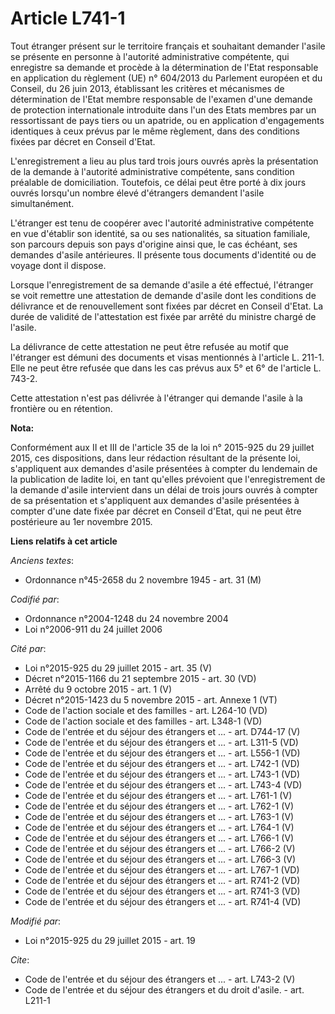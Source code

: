 # Article L741-1

Tout étranger présent sur le territoire français et souhaitant demander l'asile se présente en personne à l'autorité
administrative compétente, qui enregistre sa demande et procède à la détermination de l'Etat responsable en application du
règlement (UE) n° 604/2013 du Parlement européen et du Conseil, du 26 juin 2013, établissant les critères et mécanismes de
détermination de l'Etat membre responsable de l'examen d'une demande de protection internationale introduite dans l'un des
Etats membres par un ressortissant de pays tiers ou un apatride, ou en application d'engagements identiques à ceux prévus par
le même règlement, dans des conditions fixées par décret en Conseil d'Etat. 

L'enregistrement a lieu au plus tard trois jours ouvrés après la présentation de la demande à l'autorité administrative
compétente, sans condition préalable de domiciliation. Toutefois, ce délai peut être porté à dix jours ouvrés lorsqu'un
nombre élevé d'étrangers demandent l'asile simultanément. 

L'étranger est tenu de coopérer avec l'autorité administrative compétente en vue d'établir son identité, sa ou ses
nationalités, sa situation familiale, son parcours depuis son pays d'origine ainsi que, le cas échéant, ses demandes d'asile
antérieures. Il présente tous documents d'identité ou de voyage dont il dispose. 

Lorsque l'enregistrement de sa demande d'asile a été effectué, l'étranger se voit remettre une attestation de demande d'asile
dont les conditions de délivrance et de renouvellement sont fixées par décret en Conseil d'Etat. La durée de validité de
l'attestation est fixée par arrêté du ministre chargé de l'asile. 

La délivrance de cette attestation ne peut être refusée au motif que l'étranger est démuni des documents et visas mentionnés
à l'article L. 211-1. Elle ne peut être refusée que dans les cas prévus aux 5° et 6° de l'article L. 743-2. 

Cette attestation n'est pas délivrée à l'étranger qui demande l'asile à la frontière ou en rétention.

**Nota:**

Conformément aux II et III de l'article 35 de la loi n° 2015-925 du 29 juillet 2015, ces dispositions, dans leur rédaction
résultant de la présente loi, s'appliquent aux demandes d'asile présentées à compter du lendemain de la publication de ladite
loi, en tant qu'elles prévoient que l'enregistrement de la demande d'asile intervient dans un délai de trois jours ouvrés à
compter de sa présentation et s'appliquent aux demandes d'asile présentées à compter d'une date fixée par décret en Conseil
d'Etat, qui ne peut être postérieure au 1er novembre 2015.

**Liens relatifs à cet article**

_Anciens textes_:

  - Ordonnance n°45-2658 du 2 novembre 1945 - art. 31 (M)

_Codifié par_:

  - Ordonnance n°2004-1248 du 24 novembre 2004
  - Loi n°2006-911 du 24 juillet 2006

_Cité par_:

  - Loi n°2015-925 du 29 juillet 2015 - art. 35 (V)
  - Décret n°2015-1166 du 21 septembre 2015 - art. 30 (VD)
  - Arrêté du 9 octobre 2015 - art. 1 (V)
  - Décret n°2015-1423 du 5 novembre 2015 - art. Annexe 1 (VT)
  - Code de l'action sociale et des familles - art. L264-10 (VD)
  - Code de l'action sociale et des familles - art. L348-1 (VD)
  - Code de l'entrée et du séjour des étrangers et ... - art. D744-17 (V)
  - Code de l'entrée et du séjour des étrangers et ... - art. L311-5 (VD)
  - Code de l'entrée et du séjour des étrangers et ... - art. L556-1 (VD)
  - Code de l'entrée et du séjour des étrangers et ... - art. L742-1 (VD)
  - Code de l'entrée et du séjour des étrangers et ... - art. L743-1 (VD)
  - Code de l'entrée et du séjour des étrangers et ... - art. L743-4 (VD)
  - Code de l'entrée et du séjour des étrangers et ... - art. L761-1 (V)
  - Code de l'entrée et du séjour des étrangers et ... - art. L762-1 (V)
  - Code de l'entrée et du séjour des étrangers et ... - art. L763-1 (V)
  - Code de l'entrée et du séjour des étrangers et ... - art. L764-1 (V)
  - Code de l'entrée et du séjour des étrangers et ... - art. L766-1 (V)
  - Code de l'entrée et du séjour des étrangers et ... - art. L766-2 (V)
  - Code de l'entrée et du séjour des étrangers et ... - art. L766-3 (V)
  - Code de l'entrée et du séjour des étrangers et ... - art. L767-1 (VD)
  - Code de l'entrée et du séjour des étrangers et ... - art. R741-2 (VD)
  - Code de l'entrée et du séjour des étrangers et ... - art. R741-3 (VD)
  - Code de l'entrée et du séjour des étrangers et ... - art. R741-4 (VD)

_Modifié par_:

  - Loi n°2015-925 du 29 juillet 2015 - art. 19

_Cite_:

  - Code de l'entrée et du séjour des étrangers et ... - art. L743-2 (V)
  - Code de l'entrée et du séjour des étrangers et du droit d'asile. - art. L211-1
